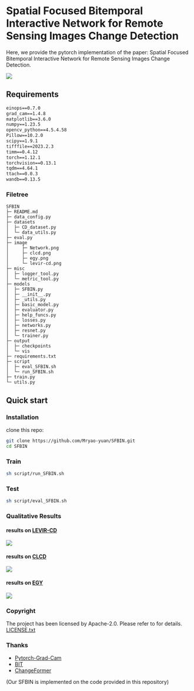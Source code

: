 # Spatial Focused Bitemporal Interactive Network for Remote Sensing Images Change Detection

Here, we provide the pytorch implementation of the paper: Spatial Focused Bitemporal Interactive Network for Remote Sensing Images Change Detection.

![](./image/Network.png)


## Requirements

```txt
einops==0.7.0
grad_cam==1.4.8
matplotlib==3.6.0
numpy==1.23.5
opencv_python==4.5.4.58
Pillow==10.2.0
scipy==1.9.1
tifffile==2023.2.3
timm==0.4.12
torch==1.12.1
torchvision==0.13.1
tqdm==4.64.1
ttach==0.0.3
wandb==0.13.5
```

### Filetree

```
SFBIN
├─ README.md
├─ data_config.py
├─ datasets
│  ├─ CD_dataset.py
│  └─ data_utils.py
├─ eval.py
├─ image
│     ├─ Network.png
│     ├─ clcd.png
│     ├─ egy.png
│     └─ levir-cd.png
├─ misc
│  ├─ logger_tool.py
│  └─ metric_tool.py
├─ models
│  ├─ SFBIN.py
│  ├─ __init__.py
│  ├─ _utils.py
│  ├─ basic_model.py
│  ├─ evaluator.py
│  ├─ help_funcs.py
│  ├─ losses.py
│  ├─ networks.py
│  ├─ resnet.py
│  └─ trainer.py
├─ output
│  ├─ checkpoints
│  └─ vis
├─ requirements.txt
├─ script
│  ├─ eval_SFBIN.sh
│  └─ run_SFBIN.sh
├─ train.py
└─ utils.py

```

## Quick start

### Installation

clone this repo:

```sh
git clone https://github.com/Mryao-yuan/SFBIN.git
cd SFBIN
```

### Train

```sh
sh script/run_SFBIN.sh
``` 

### Test

```sh
sh script/eval_SFBIN.sh
``` 

### Qualitative Results

#### results on [LEVIR-CD](https://www.mdpi.com/2072-4292/12/10/1662/pdf)
![](./image/levir.png)

#### results on [CLCD](https://ieeexplore.ieee.org/abstract/document/10145434)
![](./image/clcd.png)

#### results on [EGY](https://ieeexplore.ieee.org/iel7/4609443/4609444/09780164.pdf)
![](./image/egy.png)

### Copyright

The project has been licensed by Apache-2.0. Please refer to for details. [LICENSE.txt](https://github.com/Mryao-yuan/SFBIN/LICENSE.txt)

### Thanks

* [Pytorch-Grad-Cam](https://github.com/jacobgil/pytorch-grad-cam)
* [BIT](https://github.com/justchenhao/BIT_CD)
* [ChangeFormer](https://github.com/wgcban/ChangeFormer)

(Our SFBIN is implemented on the code provided in this repository)

